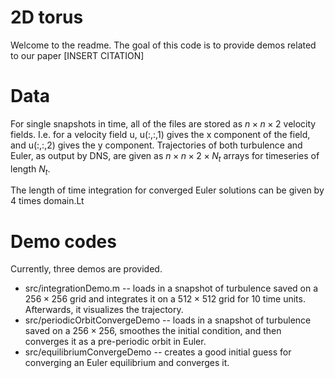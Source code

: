 # 2D torus
Welcome to the readme. The goal of this code is to provide demos related to our paper [INSERT CITATION]
# Data
For single snapshots in time, all of the files are stored as $n \times n \times 2$ velocity fields. I.e. for a velocity field u, u(:,:,1) gives the x component of the field, and u(:,:,2) gives the y component. Trajectories of both turbulence and Euler, as output by DNS, are given as $n\times n\times2\times N_t$ arrays for timeseries of length $N_t$.

The length of time integration for converged Euler solutions can be given by 4 times domain.Lt
# Demo codes
Currently, three demos are provided. 
* src/integrationDemo.m -- loads in a snapshot of turbulence saved on a $256\times256$ grid and integrates it on a $512\times512$ grid for 10 time units. Afterwards, it visualizes the trajectory.
* src/periodicOrbitConvergeDemo -- loads in a snapshot of turbulence saved on a $256\times256$, smoothes the initial condition, and then converges it as a pre-periodic orbit in Euler.
* src/equilibriumConvergeDemo -- creates a good initial guess for converging an Euler equilibrium and converges it.
